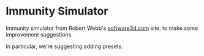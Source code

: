 Immunity Simulator
==================

Immunity simulator from Robert Webb's [software3d.com]() site, to make some improvement suggestions.

In particular, we're suggesting adding presets.
